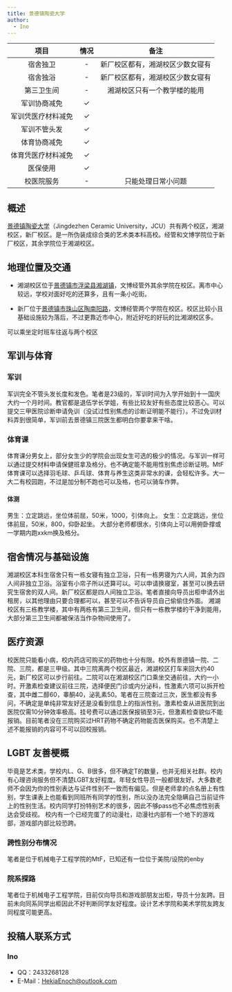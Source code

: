 ```yaml
---
title: 景德镇陶瓷大学
author:
  - Ino
---
```


|        项目        | 情况 |     备注     |
| :----------------: | :--: | :----------: |
|      宿舍独卫      |  -   |  新厂校区都有，湘湖校区少数女寝有  |
|      宿舍独浴      |  -   |  新厂校区都有，湘湖校区少数女寝有  |
|     第三卫生间     |  -   |  湘湖校区只有一个教学楼的能用  |
|    军训协商减免    |  ✓   |              |
| 军训凭医疗材料减免 |  ✓   |              |
|    军训不管头发    |  ✓   |              |
|    体育协商减免    |  ✓   |              |
| 体育凭医疗材料减免 |  ✓   |              |
|      医保使用      |  ✓   |              |
|     校医院服务     |  -   | 只能处理日常小问题 |

## 概述

[景德镇陶瓷大学](https://www.jci.edu.cn/)（Jingdezhen Ceramic University，JCU）共有两个校区，湘湖校区，新厂校区。是一所伪装成综合类的艺术类本科高校。经管和文博学院位于新厂校区，其余学院位于湘湖校区。

## 地理位置及交通

- 湘湖校区位于[景德镇市浮梁县湘湖镇](https://surl.amap.com/uAL7x3r310m)，文博经管外其余学院在校区。离市中心较远，学校对面好吃的还算多，且有一条小吃街。

- 新厂位于[景德镇市珠山区陶南阳路](https://surl.amap.com/uEfxaUNLby1)，文博经管两个学院在校区。校区比较小且基础设施较为落后，不过更靠近市中心，附近好吃的好玩的比湘湖校区多。

可以乘坐定时班车往返与两个校区

## 军训与体育

### 军训

军训完全不管头发长度和发色。笔者是23级的，军训时间为入学开始到十一国庆大约一个月时间。教官都是退伍学长学姐，有些比较友好有些态度比较恶心。可以提交三甲医院诊断申请免训（没试过性别焦虑的诊断证明能不能行）。不过免训材料弄到很简单，军训前去景德镇三院医生都明白你要拿来干啥。

### 体育课

体育课分男女上，部分女生少的学院会出现女生可选的极少的情况。与军训一样可以通过提交材料申请保健班拿及格分。也不确定能不能用性别焦虑诊断证明。MtF体育课可以选择羽毛球、乒乓球、体育与养生这类非常水的课，会轻松许多。大一大二有校园跑，不过是加分制不跑也可以及格，也可以骑车作弊。

#### 体测

男生：立定跳远，坐位体前屈，50米，1000，引体向上。
女生：立定跳远，坐位体前屈，50米，800，仰卧起坐。
大部分老师都很水，引体向上可以用俯卧撑或一学期内跑xxkm换及格分。

## 宿舍情况与基础设施

湘湖校区本科生宿舍只有一栋女寝有独立卫浴，只有一栋男寝为六人间，其余为四人间非独立卫浴。浴室有小帘子所以还算可以。可以申请换寝室，甚至可以换去研究生宿舍的双人间。新厂校区都是四人间独立卫浴。笔者直接向导员出柜申请外出租房，以其他理由只要合理都可以，甚至可以不告诉导员自己偷偷住外面。
湘湖校区有三栋教学楼，其中有两栋有第三卫生间，但只有一栋教学楼的干净到能用，大部分第三卫生间都被保洁当作杂物间使用了。

## 医疗资源

校医院只能看小病，校内药店可购买的药物也十分有限。校外有景德镇一院、二院、三院，都是三甲级。其中三院离两个校区最近，湘湖校区打车来回大约40元，新厂校区可以步行前往。二院可以在湘湖校区门口乘坐交通前往，大约一小时。开激素检查建议前往三院，选择便民门诊或内分泌科，性激素六项可以拆开检查，其中雌二醇60，睾酮40，泌乳素50。笔者在三院查过三次，医生都没有多问，不确定是单纯非常友好还是没看到信息上的指派性别。激素检查从进医院到出医院仅需10分钟效率极高。挂号费可以通过医保报销至3元，但激素检查貌似不能报销。目前笔者没在三院购买过HRT药物不确定药物能否医保购买。也不清楚上述不能报销的内容可不可以回校报销。

## LGBT 友善梗概

毕竟是艺术类，学校内L、G、B很多，但不确定T的数量，也并无相关社群。校内有心理咨询服务但不清楚LGBT友好程度。年轻女性导员一般都很友好。大多数老师不会因为你的性别表达与证件性别不一致而有偏见。但是老师拿的点名册上有性别，学生课表上也能看到同班所有同学的性别，所以没办法完全隐瞒自己当前证件上的性别生活。校内同学打扮特别艺术的很多，因此不够pass也不必焦虑性别表达会受歧视。
校内有一个已经完蛋了的动漫社，动漫社内部有一个地下的游戏部，游戏部内部比较恐跨。

### 跨性别分布情况

笔者是位于机械电子工程学院的MtF，已知还有一位位于美院/设院的enby

### 院系探路

笔者位于机械电子工程学院，目前仅向导员和游戏部朋友出柜，导员十分友跨。目前未向同系同学出柜因此不好判断同学友好程度。设计艺术学院和美术学院友跨友同程度可能更高。

## 投稿人联系方式

### Ino

- QQ：2433268128
- E-Mail：<HekiaEnoch@outlook.com>

